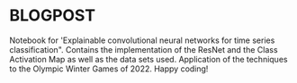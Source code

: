 # BLOGPOST
Notebook for 'Explainable convolutional neural networks for time series classification". Contains the implementation of the ResNet and the Class Activation Map as well as the data sets used. Application of the techniques to the Olympic Winter Games of 2022. Happy coding!
